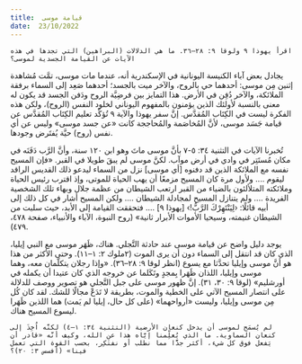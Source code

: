 ```yaml
---
title:  قيامة موسى
date:  23/10/2022
---
```


`اقرأ يهوذا ٩ ولوقا ٩: ٢٨–٣٦. ما هي الدلالات (البراهين) التي تجدها في هذه الآيات عن القيامة الجسدية لموسى؟`

يجادل بعض آباء الكنيسة اليونانية في الإسكندرية أنه، عندما مات موسى، تمَّت مُشاهدة إثنين مِن موسى: أحدهما حي بالروح، والآخر ميت بالجسد؛ أحدهما صَعِد إلى السماء برفقة الملائكة، والآخر دُفِن في الأرض. هذا التمايز بين فرضِيَّة الروح ودَفن الجسد قد يكون له معنى بالنسبة لأولئك الذين يؤمنون بالمفهوم اليوناني لخلود النفس (الروح)، ولكن هذه الفكرة ليست في الكِتَاب المُقدَّس. إنَّ سفر يهوذا والآية ٩ تُؤكِّد تعليم الكِتَاب المُقدَّس عن قيامة جَسَد موسى، لأنَّ المُخاصَمة والمُحاججة كانت «عن جسد موسى» وليس عن أي نفس (روح) حيَّة يُفتَرض وجودها.

تُخبرنا الآيات في التثنية ٣٤: ٥-٧ بأنَّ موسى ماتَ وهو ابن ١٢٠ سنة، وأنَّ الرَّب دَفَنَه في مكان مُستَتِر في وادي في أرض موآب. لكنَّ موسى لم يبقَ طويلا في القبر. «فإن المسيح نفسه مع الملائكة الذين قد دفنوه [أي موسى] نزل من السماء ليدعو ذلك القديس الراقد ليقوم .... ولأول مرة كان المسيح مزمعًا أن يهب الحياة للموتى، وإذ اقترب رئيس الحياة وملائكته المتلألئون بالضياء من القبر ارتعب الشيطان من عظمة جلال وبهاء تلك الشخصية الفريدة .... ولم يتنازل المسيح لمجادلة الشيطان .... ولكن المسيح أشار في كل ذلك إلى أبيه قائلًا: ‹لِيَنْتَهِرْكَ الرَّبُّ!› [يهوذا ٩] .... فتحققت القيامة إلى الأبد، حيث سلبت من الشيطان غنيمته، وسيحيا الأموات الأبرار ثانية» (روح النبوة، الآباء والأنبياء، صفحة ٤٧٨، ٤٧٩).

يوجد دليل واضح عن قيامة موسى عند حادثة التَّجلي. هناك، ظَهَر موسى مع النبي إيليا، الذي كان قد انتقل إلى السماء دون أن يرى الموت (٢ملوك ٢: ١–١١). وحتى الأكثر من هذا هو أنَّ موسى وإيليا تحدَّثا مع يسوع (انظر لوقا ٩: ٢٨–٣٦). «وإذا رجلان يتكلّمان معه، وهما موسى وإيليا، اللذان ظَهَرا بِمجدٍ وتَكَلما عن خروجه الذي كان عتيدا أن يكمله في أورشليم» (لوقا ٩: ٣٠، ٣١). إنَّ ظهور موسى على جبل التَّجلي هو تصوير ووصف للدلالة على انتصار المسيح الآتي على الخطية والموت، بطريقة لا تَدَعْ مجالًا للشك. لقد كان كُل مِن موسى وإيليا، وليست «أرواحهما» (على كل حال، إيليا لم يَمت) هما اللذين ظَهَرا ليسوع المسيح هناك.

`لم يُسمَح لموسى أن يدخل كنعان الأرضية (التثنية ٣٤: ١–٤) لكنَّه اُخِذَ إلى كنعان السماوية. ما الذي يُعلِّمنا إيَّاه هذا عن الله، وكيف أنَّه «قادر أن يَفعل فوق كل شيء، أكثر جدًّا مما نطلب أو نفتَكِر، بحسب القوة التي تعمل فينا» (أفسس ٣: ٢٠)؟`